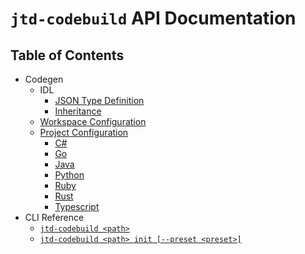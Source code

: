 # `jtd-codebuild` API Documentation

## Table of Contents

- Codegen
  - IDL
    - [JSON Type Definition](./codegen/idl/json-typedef.md)
    - [Inheritance](./codegen/idl/inheritance.md)
  - [Workspace Configuration](./codegen/config/workspace.md)
  - [Project Configuration](codegen/config/project.md)
    - [C#](./codegen/config/csharp.md)
    - [Go](./codegen/config/go.md)
    - [Java](./codegen/config/java.md)
    - [Python](./codegen/config/python.md)
    - [Ruby](./codegen/config/ruby.md)
    - [Rust](./codegen/config/rust.md)
    - [Typescript](./codegen/config/typescript.md)
- CLI Reference
  - [`jtd-codebuild <path>`](./cli/build.md)
  - [`jtd-codebuild <path> init [--preset <preset>]`](./cli/init.md)